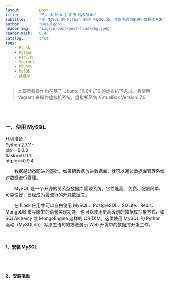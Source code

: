 ```yaml
---
layout:        post
title:         "Flask Web | 使用 MySQLdb"
subtitle:      "用 MySQL 的 Python 驱动（MySQLdb）写原生语句来进行数据库开发"
author:        "Haauleon"
header-img:    "img/in-post/post-flask/bg.jpeg"
header-mask:   0.4
catalog:       true
tags:
    - Flask
    - Python
    - Web开发
    - Vagrant
    - Ubuntu
    - MySQL
    - 数据库
---
```


> 本篇所有操作均在基于 Ubuntu 16.04 LTS 的虚拟机下完成，且使用 Vagrant 来操作虚拟机系统，虚拟机系统 VirtualBox Version: 7.0 

<br>
<br>

### 一、使用 MySQL
环境准备：     
Python 2.7.11+      
pip==9.0.3     
flask==0.11.1   
httpie==0.9.4     

&emsp;&emsp;数据是动态网站的基础，如果把数据放进数据库，就可以通过数据库管理系统对数据进行管理。    

&emsp;&emsp;MySQL 是一个开源的关系型数据库管理系统。它性能高、免费、配置简单、可靠性好，已经成为最流行的开源数据库。     

&emsp;&emsp;在 Flask 应用中可以自由使用 MySQL、PostgreSQL、SQLite、Redis、MongoDB 来写原生的语句实现功能，也可以使用更高级别的数据库抽象方式，如 SQLAlchemy 或 MongoEngine 这样的 OR(D)M。这里使用 MySQL 的 Python 驱动（MySQLdb）写原生语句的方法演示 Web 开发中的数据库开发工作。     

<br>

#### 1、安装 MySQL



<br>
<br>

#### 2、安装驱动